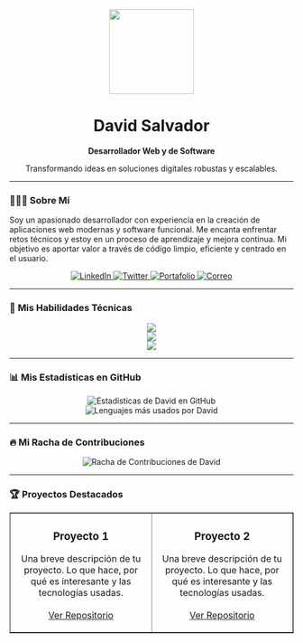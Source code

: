 <div align="center">
  <img src="https://media.giphy.com/media/v1.Y2lkPTc5MGI3NjExaGc2dGZ5ZTNmMjZmanUyZmc5eG5qZ3A3bWZqcjBnaGlzaGRiN3c1ZiZlcD12MV9pbnRlcm5hbF9naWZfYnlfaWQmY3Q9Zw/qgQUggACpCjo6iDX2j/giphy.gif" width="150">
  <h1><b>David Salvador</b></h1>
  <p><b>Desarrollador Web y de Software</b></p>
  <p>Transformando ideas en soluciones digitales robustas y escalables.</p>
</div>

---

### 👨🏻‍💻 **Sobre Mí**

<p>
  Soy un apasionado desarrollador con experiencia en la creación de aplicaciones web modernas y software funcional. Me encanta enfrentar retos técnicos y estoy en un proceso de aprendizaje y mejora continua. Mi objetivo es aportar valor a través de código limpio, eficiente y centrado en el usuario.
</p>

<div align="center">
  <a href="URL_DE_TU_LINKEDIN" target="_blank">
    <img src="https://img.shields.io/badge/LinkedIn-0A66C2?style=for-the-badge&logo=linkedin&logoColor=white" alt="LinkedIn"/>
  </a>
  <a href="URL_DE_TU_TWITTER" target="_blank">
    <img src="https://img.shields.io/badge/Twitter-1DA1F2?style=for-the-badge&logo=twitter&logoColor=white" alt="Twitter"/>
  </a>
  <a href="URL_DE_TU_PORTAFOLIO_O_WEB" target="_blank">
    <img src="https://img.shields.io/badge/Portafolio-FF5733?style=for-the-badge&logo=Blogger&logoColor=white" alt="Portafolio"/>
  </a>
  <a href="mailto:TU_CORREO@ejemplo.com">
    <img src="https://img.shields.io/badge/Correo-D14836?style=for-the-badge&logo=gmail&logoColor=white" alt="Correo"/>
  </a>
</div>

---

### 🚀 **Mis Habilidades Técnicas**

<p align="center">
  <a href="https://skillicons.dev" target="_blank">
    <img src="https://skillicons.dev/icons?i=html,css,js,ts,react,angular,vue,bootstrap,tailwind" />
  </a>
  <br>
  <a href="https://skillicons.dev" target="_blank">
    <img src="https://skillicons.dev/icons?i=nodejs,express,python,django,php,laravel" />
  </a>
  <br>
  <a href="https://skillicons.dev" target="_blank">
    <img src="https://skillicons.dev/icons?i=mysql,mongodb,postgresql,git,docker,vscode,figma" />
  </a>
</p>

---

### 📊 **Mis Estadísticas en GitHub**

<div align="center">
  <img src="https://github-readme-stats.vercel.app/api?username=davidsalvadordigital&show_icons=true&theme=tokyonight&include_all_commits=true&count_private=true" alt="Estadísticas de David en GitHub"/>
  <br>
  <img src="https://github-readme-stats.vercel.app/api/top-langs/?username=davidsalvadordigital&layout=compact&langs_count=8&theme=tokyonight" alt="Lenguajes más usados por David"/>
</div>

---

### 🔥 **Mi Racha de Contribuciones**

<div align="center">
  <img src="https://github-readme-streak-stats.herokuapp.com/?user=davidsalvadordigital&theme=tokyonight&hide_border=true" alt="Racha de Contribuciones de David"/>
</div>

---

### 🏆 **Proyectos Destacados**

<div align="center">
  <table border="1">
    <tr>
      <td width="50%">
        <h3 align="center">Proyecto 1</h3>
        <p align="center">
          Una breve descripción de tu proyecto. Lo que hace, por qué es interesante y las tecnologías usadas.
          <br><br>
          <a href="URL_DEL_REPOSITORIO_1" target="_blank">Ver Repositorio</a>
        </p>
      </td>
      <td width="50%">
        <h3 align="center">Proyecto 2</h3>
        <p align="center">
          Una breve descripción de tu proyecto. Lo que hace, por qué es interesante y las tecnologías usadas.
          <br><br>
          <a href="URL_DEL_REPOSITORIO_2" target="_blank">Ver Repositorio</a>
        </p>
      </td>
    </tr>
  </table>
</div>
